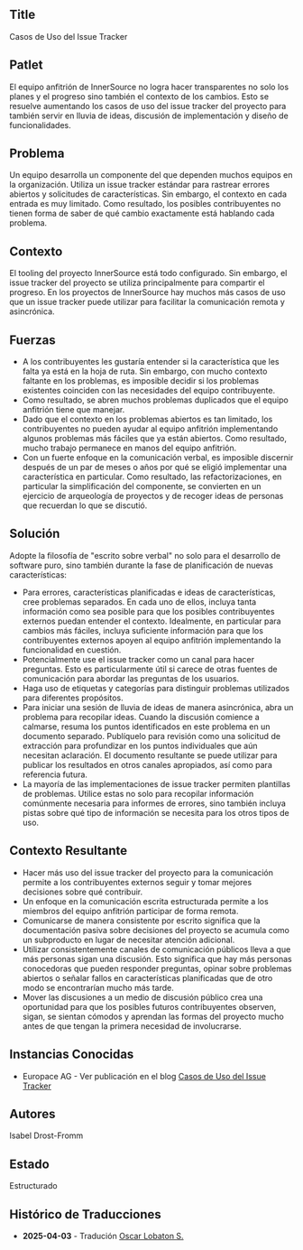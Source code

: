 ## Title

Casos de Uso del Issue Tracker

## Patlet

El equipo anfitrión de InnerSource no logra hacer transparentes no solo los planes y el progreso sino también el contexto de los cambios. Esto se resuelve aumentando los casos de uso del issue tracker del proyecto para también servir en lluvia de ideas, discusión de implementación y diseño de funcionalidades.

## Problema

Un equipo desarrolla un componente del que dependen muchos equipos en la organización. Utiliza un issue tracker estándar para rastrear errores abiertos y solicitudes de características. Sin embargo, el contexto en cada entrada es muy limitado. Como resultado, los posibles contribuyentes no tienen forma de saber de qué cambio exactamente está hablando cada problema.

## Contexto

El tooling del proyecto InnerSource está todo configurado. Sin embargo, el issue tracker del proyecto se utiliza principalmente para compartir el progreso. En los proyectos de InnerSource hay muchos más casos de uso que un issue tracker puede utilizar para facilitar la comunicación remota y asincrónica.

## Fuerzas

- A los contribuyentes les gustaría entender si la característica que les falta ya está en la hoja de ruta. Sin embargo, con mucho contexto faltante en los problemas, es imposible decidir si los problemas existentes coinciden con las necesidades del equipo contribuyente.
- Como resultado, se abren muchos problemas duplicados que el equipo anfitrión tiene que manejar.
- Dado que el contexto en los problemas abiertos es tan limitado, los contribuyentes no pueden ayudar al equipo anfitrión implementando algunos problemas más fáciles que ya están abiertos. Como resultado, mucho trabajo permanece en manos del equipo anfitrión.
- Con un fuerte enfoque en la comunicación verbal, es imposible discernir después de un par de meses o años por qué se eligió implementar una característica en particular. Como resultado, las refactorizaciones, en particular la simplificación del componente, se convierten en un ejercicio de arqueología de proyectos y de recoger ideas de personas que recuerdan lo que se discutió.

## Solución

Adopte la filosofía de "escrito sobre verbal" no solo para el desarrollo de software puro, sino también durante la fase de planificación de nuevas características:

- Para errores, características planificadas e ideas de características, cree problemas separados. En cada uno de ellos, incluya tanta información como sea posible para que los posibles contribuyentes externos puedan entender el contexto. Idealmente, en particular para cambios más fáciles, incluya suficiente información para que los contribuyentes externos apoyen al equipo anfitrión implementando la funcionalidad en cuestión.
- Potencialmente use el issue tracker como un canal para hacer preguntas. Esto es particularmente útil si carece de otras fuentes de comunicación para abordar las preguntas de los usuarios.
- Haga uso de etiquetas y categorías para distinguir problemas utilizados para diferentes propósitos.
- Para iniciar una sesión de lluvia de ideas de manera asincrónica, abra un problema para recopilar ideas. Cuando la discusión comience a calmarse, resuma los puntos identificados en este problema en un documento separado. Publíquelo para revisión como una solicitud de extracción para profundizar en los puntos individuales que aún necesitan aclaración. El documento resultante se puede utilizar para publicar los resultados en otros canales apropiados, así como para referencia futura.
- La mayoría de las implementaciones de issue tracker permiten plantillas de problemas. Utilice estas no solo para recopilar información comúnmente necesaria para informes de errores, sino también incluya pistas sobre qué tipo de información se necesita para los otros tipos de uso.

## Contexto Resultante

- Hacer más uso del issue tracker del proyecto para la comunicación permite a los contribuyentes externos seguir y tomar mejores decisiones sobre qué contribuir.
- Un enfoque en la comunicación escrita estructurada permite a los miembros del equipo anfitrión participar de forma remota.
- Comunicarse de manera consistente por escrito significa que la documentación pasiva sobre decisiones del proyecto se acumula como un subproducto en lugar de necesitar atención adicional.
- Utilizar consistentemente canales de comunicación públicos lleva a que más personas sigan una discusión. Esto significa que hay más personas conocedoras que pueden responder preguntas, opinar sobre problemas abiertos o señalar fallos en características planificadas que de otro modo se encontrarían mucho más tarde.
- Mover las discusiones a un medio de discusión público crea una oportunidad para que los posibles futuros contribuyentes observen, sigan, se sientan cómodos y aprendan las formas del proyecto mucho antes de que tengan la primera necesidad de involucrarse.

## Instancias Conocidas

* Europace AG - Ver publicación en el blog [Casos de Uso del Issue Tracker](https://tech.europace.de/post/using-issues-for-asking-questions-and-tracking-work/)

## Autores

Isabel Drost-Fromm

## Estado

Estructurado

## Histórico de Traducciones

- **2025-04-03** - Tradución [Oscar Lobaton S.](https://github.com/ovas04)
